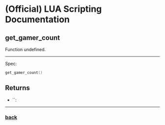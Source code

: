 
# (Official) LUA Scripting Documentation

## get_gamer_count

Function undefined.

___

Spec:

```lua
get_gamer_count()
```

## Returns

- ``: 

___

### [back](../other)
